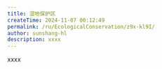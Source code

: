 ```yaml
---
title: 湿地保护区
createTime: 2024-11-07 00:12:49
permalink: /ru/EcologicalConservation/z9x-kl9I/
author: sunshang-hl
description: xxxx
---
```


xxxx